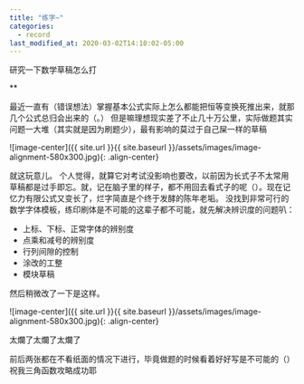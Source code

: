 ```yaml
---
title: "练字~"
categories:
  - record
last_modified_at: 2020-03-02T14:10:02-05:00
---
```


研究一下数学草稿怎么打

**

最近一直有（错误想法）掌握基本公式实际上怎么都能把恒等变换死推出来，就那几个公式总归会出来的（。）
但是嘛理想现实差了不止几十万公里，实际做题其实问题一大堆（其实就是因为刷题少），最有影响的莫过于自己屎一样的草稿

![image-center]({{ site.url }}{{ site.baseurl }}/assets/images/image-alignment-580x300.jpg){: .align-center}

就这玩意儿。
个人觉得，就算它对考试没影响也要改，以前因为长式子不太常用草稿都是过手即忘。就，记在脑子里的样子，都不用回去看式子的呢（）。现在记忆力有限公式又变长了，烂字简直是个终于发酵的陈年老垢。
没找到非常可行的数学字体模板，练印刷体是不可能的这辈子都不可能，就先解决辨识度的问题叭：

* 上标、下标、正常字体的辨别度
* 点乘和减号的辨别度
* 行列间隙的控制
* 涂改的工整
* 模块草稿

然后稍微改了一下是这样。


![image-center]({{ site.url }}{{ site.baseurl }}/assets/images/image-alignment-580x300.jpg){: .align-center}

太爛了太爛了太爛了

前后两张都在不看纸面的情况下进行，毕竟做题的时候看着好好写是不可能的（）
祝我三角函数攻略成功耶
